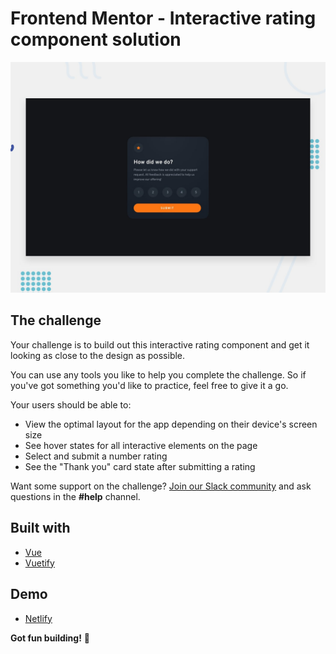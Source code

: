 # Frontend Mentor - Interactive rating component solution

![Design preview for the Interactive rating component coding challenge](./design/desktop-preview.jpg)


## The challenge

Your challenge is to build out this interactive rating component and get it looking as close to the design as possible.

You can use any tools you like to help you complete the challenge. So if you've got something you'd like to practice, feel free to give it a go.

Your users should be able to:

- View the optimal layout for the app depending on their device's screen size
- See hover states for all interactive elements on the page
- Select and submit a number rating
- See the "Thank you" card state after submitting a rating

Want some support on the challenge? [Join our Slack community](https://www.frontendmentor.io/slack) and ask questions in the **#help** channel.

## Built with

- [Vue](https://vuejs.org)
- [Vuetify](https://vuetifyjs.com)

## Demo 

- [Netlify](https://sage-rate.netlify.app)



**Got fun building!** 🚀
